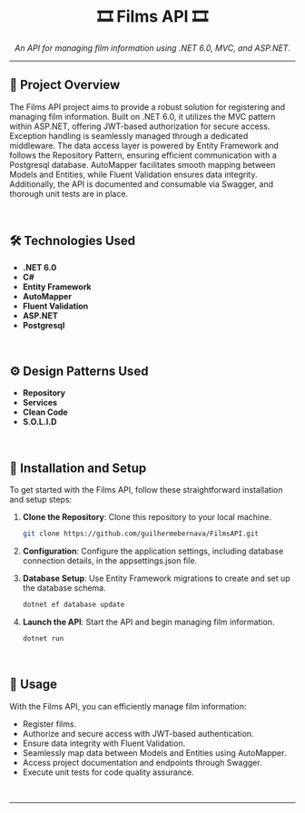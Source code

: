 <div align="center">
  <h1>🎞️ Films API 🎞️</h1>
  <p><i>An API for managing film information using .NET 6.0, MVC, and ASP.NET.</i></p>
</div>

---

<div align="left">
  <h2>🚀 Project Overview</h2>
</div>

The Films API project aims to provide a robust solution for registering and managing film information. Built on .NET 6.0, it utilizes the MVC pattern within ASP.NET, offering JWT-based authorization for secure access. Exception handling is seamlessly managed through a dedicated middleware. The data access layer is powered by Entity Framework and follows the Repository Pattern, ensuring efficient communication with a Postgresql database. AutoMapper facilitates smooth mapping between Models and Entities, while Fluent Validation ensures data integrity. Additionally, the API is documented and consumable via Swagger, and thorough unit tests are in place.

<br>

<div align="left">
  <h2>🛠️ Technologies Used</h2>
</div>

- **.NET 6.0**
- **C#**
- **Entity Framework**
- **AutoMapper**
- **Fluent Validation**
- **ASP.NET**
- **Postgresql**

<br>

<div align="left">
  <h2>⚙️ Design Patterns Used</h2>
</div>

- **Repository**
- **Services**
- **Clean Code**
- **S.O.L.I.D**

<br>

<div align="left">
  <h2>🔧 Installation and Setup</h2>
</div>

To get started with the Films API, follow these straightforward installation and setup steps:

1. **Clone the Repository**: Clone this repository to your local machine.

   ```bash
   git clone https://github.com/guilhermebernava/FilmsAPI.git
   ```

2. **Configuration**: Configure the application settings, including database connection details, in the appsettings.json file.

3. **Database Setup**: Use Entity Framework migrations to create and set up the database schema.

   ```bash
   dotnet ef database update
   ```

4. **Launch the API**: Start the API and begin managing film information.

   ```bash
   dotnet run
   ```

<br>

<div align="left">
  <h2>📖 Usage</h2>
</div>

With the Films API, you can efficiently manage film information:

- Register films.
- Authorize and secure access with JWT-based authentication.
- Ensure data integrity with Fluent Validation.
- Seamlessly map data between Models and Entities using AutoMapper.
- Access project documentation and endpoints through Swagger.
- Execute unit tests for code quality assurance.

<br>

---
